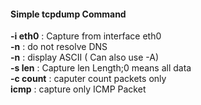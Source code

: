 
#### Simple tcpdump Command

<b>-i eth0</b>      : Capture from interface eth0<br>
<b>-n</b>           : do not resolve DNS<br>
<b>-n</b>           : display ASCII ( Can also use -A)<br>
<b>-s len</b>       : Capture len Length;0 means all data<br>
<b>-c count</b>     : caputer count packets only<br>
<b>icmp</b>         : capture only ICMP Packet<br>
